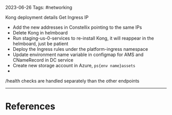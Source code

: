 2023-06-26
Tags: #networking 

Kong deployment details
Get Ingress IP


- Add the new addresses in Constellix pointing to the same IPs
- Delete Kong in helmboard
- Run staging-us-0-services to re-install Kong, it will reappear in the helmboard, just be patient
- Deploy the Ingress rules under the platform-ingress namespace 
- Update environment name variable in configmap for AMS and CNameRecord in DC service
- Create new storage account in Azure, `ps{env name}assets`
- 

/health checks are handled separately than the other endpoints



---
# References

